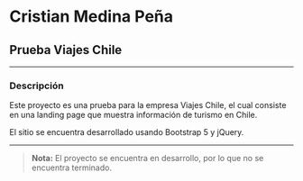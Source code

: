 # Cristian Medina Peña

## Prueba Viajes Chile
---

### **Descripción**

Este proyecto es una prueba para la empresa Viajes Chile, el cual consiste en una landing page que muestra información de turismo en Chile.

El sitio se encuentra desarrollado usando Bootstrap 5 y jQuery.

---

>**Nota:** El proyecto se encuentra en desarrollo, por lo que no se encuentra terminado.

